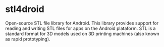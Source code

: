 stl4droid
=========

Open-source STL file library for Android. This library provides support for reading and writing STL files for apps on the Android plataform. STL is a standard format for 3D models used on 3D printing machines (also known as rapid prototyping).
